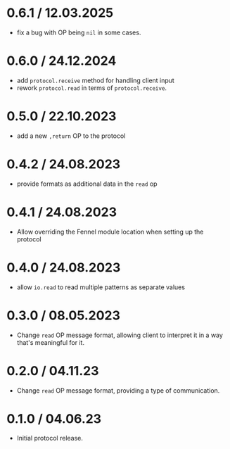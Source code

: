 # 0.6.1 / 12.03.2025

- fix a bug with OP being `nil` in some cases.

# 0.6.0 / 24.12.2024

- add `protocol.receive` method for handling client input
- rework `protocol.read` in terms of `protocol.receive`.

# 0.5.0 / 22.10.2023

- add a new `,return` OP to the protocol

# 0.4.2 / 24.08.2023

- provide formats as additional data in the `read` op

# 0.4.1 / 24.08.2023

- Allow overriding the Fennel module location when setting up the protocol

# 0.4.0 / 24.08.2023

- allow `io.read` to read multiple patterns as separate values

# 0.3.0 / 08.05.2023

- Change `read` OP message format, allowing client to interpret it in a way that's meaningful for it.

# 0.2.0 / 04.11.23

- Change `read` OP message format, providing a type of communication.

# 0.1.0 / 04.06.23

- Initial protocol release.
